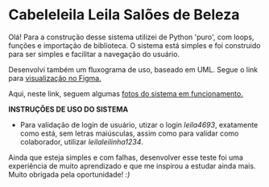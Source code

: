 # Cabeleleila Leila Salões de Beleza 

Olá!
Para a construção desse sistema utilizei de Python 'puro', com loops, funções e importação de biblioteca.
O sistema está simples e foi construido para ser simples e facilitar a navegação do usuário.


Desenvolvi também um fluxograma de uso, baseado em UML. Segue o link para [visualização no Figma.](https://www.figma.com/file/mzUmoI2PX4UVdNgfG9bzBi/Usabilidade-e-fun%C3%A7%C3%B5es-LeilaLeila?type=whiteboard&node-id=0%3A1&t=V3VzEU7hLsC9lxlB-1)

Aqui, neste link, seguem algumas [fotos do sistema em funcionamento.](https://drive.google.com/drive/folders/1lDGnpzU2TO2I-5uWYkbWBJmyOjq_dlO3?usp=drive_link)


**INSTRUÇÕES DE USO DO SISTEMA**
 - Para validação de login de usuário, utizar o login *leila4693*, exatamente como está, sem letras maiúsculas, assim como para validar como colaborador, utilizar *leilaleilinha1234*.


 Ainda que esteja simples e com falhas, desenvolver esse teste foi uma experiência de muito aprendizado e que me inspirou a estudar ainda mais. Muito obrigada pela oportunidade! *:)*

